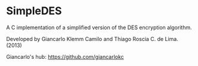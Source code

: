 SimpleDES
=========

A C implementation of a simplified version of the DES encryption algorithm.

Developed by Giancarlo Klemm Camilo and Thiago Roscia C. de Lima. (2013)

Giancarlo's hub: https://github.com/giancarlokc
